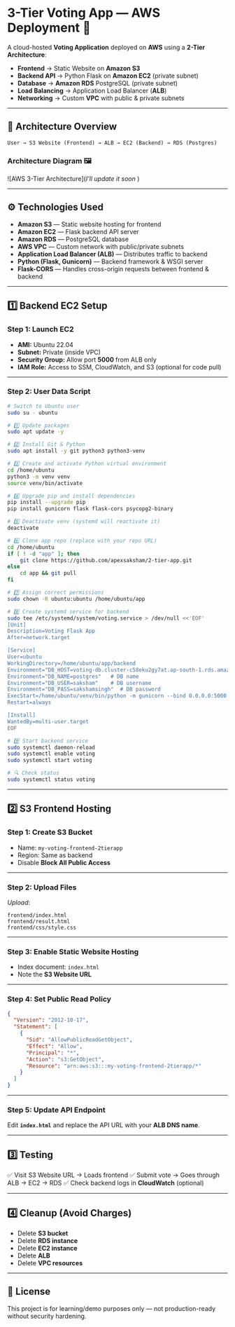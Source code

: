 # **3-Tier Voting App — AWS Deployment** 🚀

A cloud-hosted **Voting Application** deployed on **AWS** using a **2-Tier Architecture**:

* **Frontend** → Static Website on **Amazon S3**
* **Backend API** → Python Flask on **Amazon EC2** (private subnet)
* **Database** → **Amazon RDS** PostgreSQL (private subnet)
* **Load Balancing** → Application Load Balancer (**ALB**)
* **Networking** → Custom **VPC** with public & private subnets

---

## **📌 Architecture Overview**

```
User → S3 Website (Frontend) → ALB → EC2 (Backend) → RDS (Postgres)
```

### Architecture Diagram 🖼

![AWS 3-Tier Architecture](*I'll update it soon* )

---

## **⚙️ Technologies Used**

* **Amazon S3** — Static website hosting for frontend
* **Amazon EC2** — Flask backend API server
* **Amazon RDS** — PostgreSQL database
* **AWS VPC** — Custom network with public/private subnets
* **Application Load Balancer (ALB)** — Distributes traffic to backend
* **Python (Flask, Gunicorn)** — Backend framework & WSGI server
* **Flask-CORS** — Handles cross-origin requests between frontend & backend

---

## **1️⃣ Backend EC2 Setup**

### **Step 1: Launch EC2**

* **AMI:** Ubuntu 22.04
* **Subnet:** Private (inside VPC)
* **Security Group:** Allow port **5000** from ALB only
* **IAM Role:** Access to SSM, CloudWatch, and S3 (optional for code pull)

---

### **Step 2: User Data Script**


```bash
# Switch to Ubuntu user
sudo su - ubuntu

# 1️⃣ Update packages
sudo apt update -y

# 2️⃣ Install Git & Python
sudo apt install -y git python3 python3-venv

# 3️⃣ Create and activate Python virtual environment
cd /home/ubuntu
python3 -m venv venv
source venv/bin/activate

# 4️⃣ Upgrade pip and install dependencies
pip install --upgrade pip
pip install gunicorn flask flask-cors psycopg2-binary

# 5️⃣ Deactivate venv (systemd will reactivate it)
deactivate

# 6️⃣ Clone app repo (replace with your repo URL)
cd /home/ubuntu
if [ ! -d "app" ]; then
    git clone https://github.com/apexsaksham/2-tier-app.git
else
    cd app && git pull
fi

# 7️⃣ Assign correct permissions
sudo chown -R ubuntu:ubuntu /home/ubuntu/app

# 8️⃣ Create systemd service for backend
sudo tee /etc/systemd/system/voting.service > /dev/null <<'EOF'
[Unit]
Description=Voting Flask App
After=network.target

[Service]
User=ubuntu
WorkingDirectory=/home/ubuntu/app/backend
Environment="DB_HOST=voting-db.cluster-c58eku2gy7at.ap-south-1.rds.amazonaws.com"  # RDS endpoint
Environment="DB_NAME=postgres"   # DB name
Environment="DB_USER=saksham"    # DB username
Environment="DB_PASS=sakshamsingh"  # DB password
ExecStart=/home/ubuntu/venv/bin/python -m gunicorn --bind 0.0.0.0:5000 app:app
Restart=always

[Install]
WantedBy=multi-user.target
EOF

# 9️⃣ Start backend service
sudo systemctl daemon-reload
sudo systemctl enable voting
sudo systemctl start voting

# 🔍 Check status
sudo systemctl status voting
```

---

## **2️⃣ S3 Frontend Hosting**

### **Step 1: Create S3 Bucket**

* Name: `my-voting-frontend-2tierapp`
* Region: Same as backend
* Disable **Block All Public Access**

---

### **Step 2: Upload Files**

*Upload*:

```
frontend/index.html
frontend/result.html
frontend/css/style.css
```

---

### **Step 3: Enable Static Website Hosting**

* Index document: `index.html`
* Note the **S3 Website URL**

---

### **Step 4: Set Public Read Policy**

```json
{
  "Version": "2012-10-17",
  "Statement": [
    {
      "Sid": "AllowPublicReadGetObject",
      "Effect": "Allow",
      "Principal": "*",
      "Action": "s3:GetObject",
      "Resource": "arn:aws:s3:::my-voting-frontend-2tierapp/*"
    }
  ]
}
```

---

### **Step 5: Update API Endpoint**

Edit **`index.html`** and replace the API URL with your **ALB DNS name**.

---

## **3️⃣ Testing**

✅ Visit S3 Website URL → Loads frontend
✅ Submit vote → Goes through ALB → EC2 → RDS
✅ Check backend logs in **CloudWatch** (optional)

---

## **4️⃣ Cleanup (Avoid Charges)**

* Delete **S3 bucket**
* Delete **RDS instance**
* Delete **EC2 instance**
* Delete **ALB**
* Delete **VPC resources**

---

## **📄 License**

This project is for learning/demo purposes only — not production-ready without security hardening.
